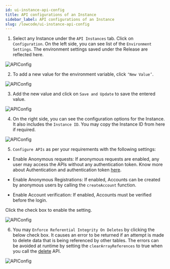 ```yaml
---
id: ui-instance-api-config
title: API configurations of an Instance
sidebar_label: API configurations of an Instance
slug: /lowcode/ui-instance-api-config
---
```


1. Select any Instance under the `API Instances` tab. Click on `Configuration`. On the left side, you can see list of the `Environment Settings`. The environment settings saved under the Release are reflected here.

![APIConfig](/img/UI-Instance-API-Config-1.PNG)

2. To add a new value for the environment variable, click ``‘New Value’``.

![APIConfig](/img/UI-Instance-API-Config-2.PNG)

3. Add the new value and click on `Save and Update` to save the entered value.

![APIConfig](/img/UI-Instance-API-Config-3.PNG)

4. On the right side, you can see the configuration options for the Instance. It also includes the `Instance ID`. You may copy the Instance ID from here if required.

![APIConfig](/img/UI-Instance-API-Config-4.PNG)

5. `Configure APIs` as per your requirements with the following settings:

+ Enable Anonymous requests: If anonymous requests are enabled, any user may access the APIs without any  authentication token. Know more about Authentication and authentication token [here](authentication.md).

+ Enable Anonymous Registrations: If enabled, Accounts can be created by anonymous users by calling the `createAccount` function. 

+ Enable Account verification: If enabled, Accounts must be verified before the login.

Click the check box to enable the setting.

![APIConfig](/img/UI-Instance-API-Config-5.PNG)

6. You may `Enforce Referential Integrity On Deletes` by clicking the below check box.  It causes an error to be returned if an attempt is made to delete data that is being referenced by other tables. The errors can be avoided at runtime by setting the `clearArrayReferences` to true when you call the [delete](deletedata.md) API.

![APIConfig](/img/UI-Instance-API-Config-6.png)